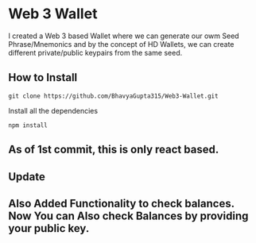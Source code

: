 # Web 3 Wallet
I created a Web 3 based Wallet where we can generate our owm Seed Phrase/Mnemonics and by the concept of HD Wallets, we can create different private/public keypairs from the same seed.
## How to Install
``` 
git clone https://github.com/BhavyaGupta315/Web3-Wallet.git
```
Install all the dependencies
```
npm install 
```

As of 1st commit, this is only react based.
----------------------------------------------------
## Update
Also Added Functionality to check balances.
Now You can Also check Balances by providing your public key.
-----------------------------------------------------

